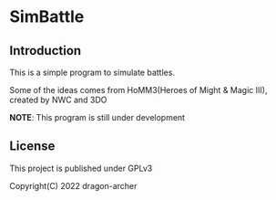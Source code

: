 # SimBattle
## Introduction
This is a simple program to simulate battles.

Some of the ideas comes from HoMM3(Heroes of Might & Magic III), created by NWC and 3DO

**NOTE**: This program is still under development
## License
This project is published under GPLv3

Copyright(C) 2022 dragon-archer